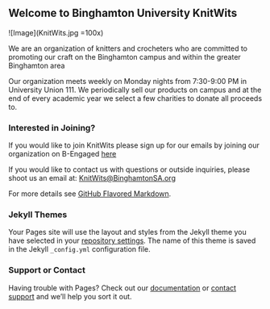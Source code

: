 ## Welcome to Binghamton University KnitWits

![Image](KnitWits.jpg =100x)

We are an organization of knitters and crocheters who are committed to promoting our craft on the Binghamton campus and within the greater Binghamton area

Our organization meets weekly on Monday nights from 7:30-9:00 PM in University Union 111. We periodically sell our products on campus and at the end of every academic year we select a few charities to donate all proceeds to. 

### Interested in Joining?

If you would like to join KnitWits please sign up for our emails by joining our organization on B-Engaged 
[here](https://bengaged.binghamton.edu/organization/knitwits)

If you would like to contact us with questions or outside inquiries, please shoot us an email at:
[KnitWits@BinghamtonSA.org](KnitWits@BinghamtonSA.org)




For more details see [GitHub Flavored Markdown](https://guides.github.com/features/mastering-markdown/).

### Jekyll Themes

Your Pages site will use the layout and styles from the Jekyll theme you have selected in your [repository settings](https://github.com/BinghamtonKnitWits/BinghamtonKnitWits.github.io/settings). The name of this theme is saved in the Jekyll `_config.yml` configuration file.

### Support or Contact

Having trouble with Pages? Check out our [documentation](https://help.github.com/categories/github-pages-basics/) or [contact support](https://github.com/contact) and we’ll help you sort it out.
